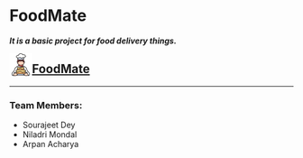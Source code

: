 # FoodMate

**_It is a basic project for food delivery things._**

<img align="left" alt="FoodMate | Chef" width="40px" src="./img/chef_icon.png" />

## [FoodMate](https://foodmate.vercel.app/)

<hr/>

### Team Members:

-   Sourajeet Dey
-   Niladri Mondal
-   Arpan Acharya
